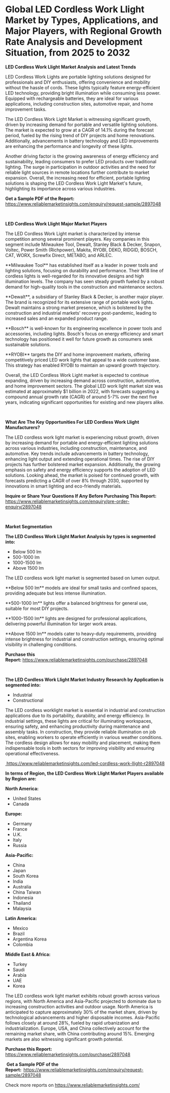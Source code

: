 <p><h1>Global LED Cordless Work Llight Market by Types, Applications, and Major Players, with Regional Growth Rate Analysis and Development Situation, from 2025 to 2032</h1></p><p><strong>LED Cordless Work Llight Market Analysis and Latest Trends</strong></p>
<p><p>LED Cordless Work Lights are portable lighting solutions designed for professionals and DIY enthusiasts, offering convenience and mobility without the hassle of cords. These lights typically feature energy-efficient LED technology, providing bright illumination while consuming less power. Equipped with rechargeable batteries, they are ideal for various applications, including construction sites, automotive repair, and home improvement tasks.</p><p>The LED Cordless Work Light Market is witnessing significant growth, driven by increasing demand for portable and versatile lighting solutions. The market is expected to grow at a CAGR of 14.1% during the forecast period, fueled by the rising trend of DIY projects and home renovations. Additionally, advancements in battery technology and LED improvements are enhancing the performance and longevity of these lights. </p><p>Another driving factor is the growing awareness of energy efficiency and sustainability, leading consumers to prefer LED products over traditional lighting. The surge in participation in outdoor activities and the need for reliable light sources in remote locations further contribute to market expansion. Overall, the increasing need for efficient, portable lighting solutions is shaping the LED Cordless Work Light Market's future, highlighting its importance across various industries.</p></p>
<p><strong>Get a Sample PDF of the Report:&nbsp;</strong> <a href="https://www.reliablemarketinsights.com/enquiry/request-sample/2897048?utm_campaign=3191&utm_medium=2&utm_source=Github&utm_content=ia&utm_term=15032025&utm_id=led-cordless-work-llight">https://www.reliablemarketinsights.com/enquiry/request-sample/2897048</a></p>
<p>&nbsp;</p>
<p><strong>LED Cordless Work Llight Major Market Players</strong></p>
<p><p>The LED Cordless Work Light market is characterized by intense competition among several prominent players. Key companies in this segment include Milwaukee Tool, Dewalt, Stanley Black & Decker, Snapon, Voltec, Power Smith (Richpower), Makita, RYOBI, DEKO, RIDGID, BOSCH, CAT, WORX, Screwfix Direct, METABO, and ARLEC. </p><p>**Milwaukee Tool** has established itself as a leader in power tools and lighting solutions, focusing on durability and performance. Their M18 line of cordless lights is well-regarded for its innovative designs and high illumination levels. The company has seen steady growth fueled by a robust demand for high-quality tools in the construction and maintenance sectors.</p><p>**Dewalt**, a subsidiary of Stanley Black & Decker, is another major player. The brand is recognized for its extensive range of portable work lights. Dewalt maintains a strong market presence, which is bolstered by the construction and industrial markets' recovery post-pandemic, leading to increased sales and an expanded product range.</p><p>**Bosch** is well-known for its engineering excellence in power tools and accessories, including lights. Bosch's focus on energy efficiency and smart technology has positioned it well for future growth as consumers seek sustainable solutions.</p><p>**RYOBI** targets the DIY and home improvement markets, offering competitively priced LED work lights that appeal to a wide customer base. This strategy has enabled RYOBI to maintain an upward growth trajectory.</p><p>Overall, the LED Cordless Work Light market is expected to continue expanding, driven by increasing demand across construction, automotive, and home improvement sectors. The global LED work light market size was estimated at approximately $1 billion in 2022, with forecasts suggesting a compound annual growth rate (CAGR) of around 5-7% over the next five years, indicating significant opportunities for existing and new players alike.</p></p>
<p>&nbsp;</p>
<p><strong>What Are The Key Opportunities For LED Cordless Work Llight Manufacturers?</strong></p>
<p><p>The LED cordless work light market is experiencing robust growth, driven by increasing demand for portable and energy-efficient lighting solutions across various industries, including construction, maintenance, and automotive. Key trends include advancements in battery technology, enhancing light output and extending operational times. The rise of DIY projects has further bolstered market expansion. Additionally, the growing emphasis on safety and energy efficiency supports the adoption of LED solutions. Looking ahead, the market is poised for continued growth, with forecasts predicting a CAGR of over 8% through 2030, supported by innovations in smart lighting and eco-friendly materials.</p></p>
<p><strong>Inquire or Share Your Questions If Any Before Purchasing This Report:</strong> <a href="https://www.reliablemarketinsights.com/enquiry/pre-order-enquiry/2897048?utm_campaign=3191&utm_medium=2&utm_source=Github&utm_content=ia&utm_term=15032025&utm_id=led-cordless-work-llight">https://www.reliablemarketinsights.com/enquiry/pre-order-enquiry/2897048</a></p>
<p>&nbsp;</p>
<p><strong>Market Segmentation</strong></p>
<p><strong>The LED Cordless Work Llight Market Analysis by types is segmented into:</strong></p>
<p><ul><li>Below 500 lm</li><li>500-1000 lm</li><li>1000-1500 lm</li><li>Above 1500 lm</li></ul></p>
<p><p>The LED cordless work light market is segmented based on lumen output. </p><p>**Below 500 lm** models are ideal for small tasks and confined spaces, providing adequate but less intense illumination. </p><p>**500-1000 lm** lights offer a balanced brightness for general use, suitable for most DIY projects. </p><p>**1000-1500 lm** lights are designed for professional applications, delivering powerful illumination for larger work areas. </p><p>**Above 1500 lm** models cater to heavy-duty requirements, providing intense brightness for industrial and construction settings, ensuring optimal visibility in challenging conditions.</p></p>
<p><strong>Purchase this Report:&nbsp;</strong><a href="https://www.reliablemarketinsights.com/purchase/2897048?utm_campaign=3191&utm_medium=2&utm_source=Github&utm_content=ia&utm_term=15032025&utm_id=led-cordless-work-llight">https://www.reliablemarketinsights.com/purchase/2897048</a></p>
<p>&nbsp;</p>
<p><strong>The LED Cordless Work Llight Market Industry Research by Application is segmented into:</strong></p>
<p><ul><li>Industrial</li><li>Constructional</li></ul></p>
<p><p>The LED cordless worklight market is essential in industrial and construction applications due to its portability, durability, and energy efficiency. In industrial settings, these lights are critical for illuminating workspaces, ensuring safety, and enhancing productivity during maintenance and assembly tasks. In construction, they provide reliable illumination on job sites, enabling workers to operate efficiently in various weather conditions. The cordless design allows for easy mobility and placement, making them indispensable tools in both sectors for improving visibility and ensuring operational effectiveness.</p></p>
<p><a href="https://www.reliablemarketinsights.com/led-cordless-work-llight-r2897048?utm_campaign=3191&utm_medium=2&utm_source=Github&utm_content=ia&utm_term=15032025&utm_id=led-cordless-work-llight">&nbsp;https://www.reliablemarketinsights.com/led-cordless-work-llight-r2897048</a></p>
<p><strong>In terms of Region, the LED Cordless Work Llight Market Players available by Region are:</strong></p>
<p>
    <p> <strong> North America: </strong>
        <ul>
            <li>United States</li>
            <li>Canada</li>
        </ul>
        </p> 
    <p> <strong> Europe: </strong>
        <ul>
            <li>Germany</li>
            <li>France</li>
            <li>U.K.</li>
            <li>Italy</li>
            <li>Russia</li>
        </ul>
        </p> 
    <p> <strong> Asia-Pacific: </strong>
        <ul>
            <li>China</li>
            <li>Japan</li>
            <li>South Korea</li>
            <li>India</li>
            <li>Australia</li>
            <li>China Taiwan</li>
            <li>Indonesia</li>
            <li>Thailand</li>
            <li>Malaysia</li>
        </ul>
        </p> 
    <p> <strong> Latin America: </strong>
        <ul>
            <li>Mexico</li>
            <li>Brazil</li>
            <li>Argentina Korea</li>
            <li>Colombia</li>
        </ul>
        </p> 
    <p> <strong> Middle East & Africa: </strong>
        <ul>
            <li>Turkey</li>
            <li>Saudi</li>
            <li>Arabia</li>
            <li>UAE</li>
            <li>Korea</li>
        </ul>
    </p>
    </p>
<p><p>The LED cordless work light market exhibits robust growth across various regions, with North America and Asia-Pacific projected to dominate due to increasing construction activities and outdoor usage. North America is anticipated to capture approximately 30% of the market share, driven by technological advancements and higher disposable incomes. Asia-Pacific follows closely at around 28%, fueled by rapid urbanization and industrialization. Europe, USA, and China collectively account for the remaining market share, with China contributing around 15%. Emerging markets are also witnessing significant growth potential.</p></p>
<p><strong>Purchase this Report: </strong><a href="https://www.reliablemarketinsights.com/purchase/2897048?utm_campaign=3191&utm_medium=2&utm_source=Github&utm_content=ia&utm_term=15032025&utm_id=led-cordless-work-llight">https://www.reliablemarketinsights.com/purchase/2897048</a></p>
<p>&nbsp;<strong>Get a Sample PDF of the Report:&nbsp;&nbsp;</strong><a href="https://www.reliablemarketinsights.com/enquiry/request-sample/2897048?utm_campaign=3191&utm_medium=2&utm_source=Github&utm_content=ia&utm_term=15032025&utm_id=led-cordless-work-llight">https://www.reliablemarketinsights.com/enquiry/request-sample/2897048</a></p>
<p><strong></strong></p>
<p>Check more reports on <a href="https://www.reliablemarketinsights.com/?utm_campaign=3191&utm_medium=2&utm_source=Github&utm_content=ia&utm_term=15032025&utm_id=led-cordless-work-llight">https://www.reliablemarketinsights.com/</a></p>